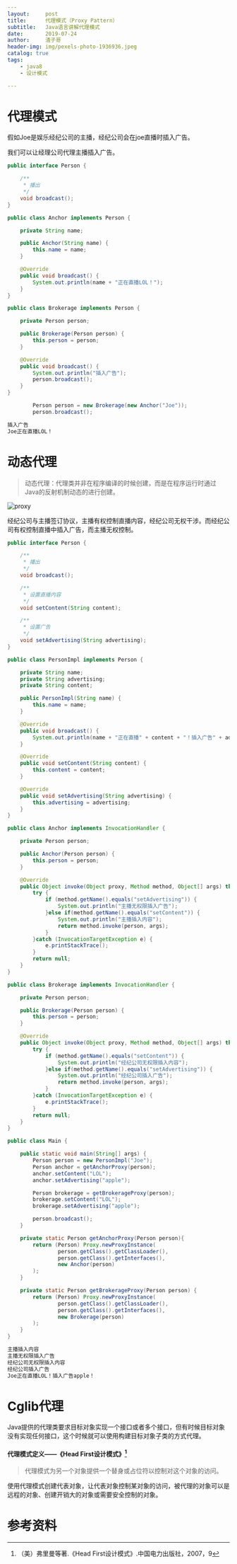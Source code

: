 ```yaml
---
layout:     post
title:      代理模式（Proxy Pattern）
subtitle:   Java语言讲解代理模式
date:       2019-07-24
author:     渣子哥
header-img: img/pexels-photo-1936936.jpeg
catalog: true
tags:
    - java8
    - 设计模式

---
```


# 代理模式

假如Joe是娱乐经纪公司的主播，经纪公司会在joe直播时插入广告。

我们可以让经理公司代理主播插入广告。

```java
public interface Person {

    /**
     * 播出
     */
    void broadcast();
}
```



```java
public class Anchor implements Person {

    private String name;

    public Anchor(String name) {
        this.name = name;
    }

    @Override
    public void broadcast() {
        System.out.println(name + "正在直播LOL！");
    }
}
```



```java
public class Brokerage implements Person {

    private Person person;

    public Brokerage(Person person) {
        this.person = person;
    }

    @Override
    public void broadcast() {
        System.out.println("插入广告");
        person.broadcast();
    }
}
```



```java
        Person person = new Brokerage(new Anchor("Joe"));
        person.broadcast();
```



```html
插入广告
Joe正在直播LOL！
```



# 动态代理

> 动态代理：代理类并非在程序编译的时候创建，而是在程序运行时通过Java的反射机制动态的进行创建。

![proxy](https://zhazige-com.oss-cn-qingdao.aliyuncs.com/design-mode/proxy.jpg?x-oss-process=style/watermark)

经纪公司与主播签订协议，主播有权控制直播内容，经纪公司无权干涉。而经纪公司有权控制直播中插入广告，而主播无权控制。

```java
public interface Person {

    /**
     * 播出
     */
    void broadcast();

    /**
     * 设置直播内容
     */
    void setContent(String content);

    /**
     * 设置广告
     */
    void setAdvertising(String advertising);
}
```



```java
public class PersonImpl implements Person {

    private String name;
    private String advertising;
    private String content;

    public PersonImpl(String name) {
        this.name = name;
    }

    @Override
    public void broadcast() {
        System.out.println(name + "正在直播" + content + "！插入广告" + advertising + "！");
    }

    @Override
    public void setContent(String content) {
        this.content = content;
    }

    @Override
    public void setAdvertising(String advertising) {
        this.advertising = advertising;
    }
}
```



```java
public class Anchor implements InvocationHandler {

    private Person person;

    public Anchor(Person person) {
        this.person = person;
    }

    @Override
    public Object invoke(Object proxy, Method method, Object[] args) throws Throwable {
        try {
            if (method.getName().equals("setAdvertising")) {
                System.out.println("主播无权限插入广告");
            }else if(method.getName().equals("setContent")) {
                System.out.println("主播插入内容");
                return method.invoke(person, args);
            }
        }catch (InvocationTargetException e) {
            e.printStackTrace();
        }
        return null;
    }
}
```



```java
public class Brokerage implements InvocationHandler {

    private Person person;

    public Brokerage(Person person) {
        this.person = person;
    }

    @Override
    public Object invoke(Object proxy, Method method, Object[] args) throws Throwable {
        try {
            if (method.getName().equals("setContent")) {
                System.out.println("经纪公司无权限插入内容");
            }else if(method.getName().equals("setAdvertising")) {
                System.out.println("经纪公司插入广告");
                return method.invoke(person, args);
            }
        }catch (InvocationTargetException e) {
            e.printStackTrace();
        }
        return null;
    }
}
```



```java
public class Main {

    public static void main(String[] args) {
        Person person = new PersonImpl("Joe");
        Person anchor = getAnchorProxy(person);
        anchor.setContent("LOL");
        anchor.setAdvertising("apple");

        Person brokerage = getBrokerageProxy(person);
        brokerage.setContent("LOL");
        brokerage.setAdvertising("apple");

        person.broadcast();
    }

    private static Person getAnchorProxy(Person person){
        return (Person) Proxy.newProxyInstance(
                person.getClass().getClassLoader(),
                person.getClass().getInterfaces(),
                new Anchor(person)
        );
    }

    private static Person getBrokerageProxy(Person person) {
        return (Person) Proxy.newProxyInstance(
                person.getClass().getClassLoader(),
                person.getClass().getInterfaces(),
                new Brokerage(person)
        );
    }
}
```



```html
主播插入内容
主播无权限插入广告
经纪公司无权限插入内容
经纪公司插入广告
Joe正在直播LOL！插入广告apple！
```



# Cglib代理

Java提供的代理类要求目标对象实现一个接口或者多个接口，但有时候目标对象没有实现任何接口，这个时候就可以使用构建目标对象子类的方式代理。









#### 代理模式定义——《Head First设计模式》[^1]

> 代理模式为另一个对象提供一个替身或占位符以控制对这个对象的访问。

使用代理模式创建代表对象，让代表对象控制某对象的访问，被代理的对象可以是远程的对象、创建开销大的对象或需要安全控制的对象。

# 参考资料

[^1]: （美）弗里曼等著.《Head First设计模式》.中国电力出版社，2007，9

